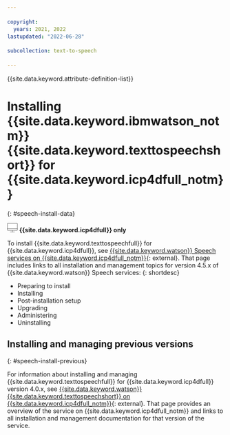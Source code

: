 ```yaml
---

copyright:
  years: 2021, 2022
lastupdated: "2022-06-28"

subcollection: text-to-speech

---
```


{{site.data.keyword.attribute-definition-list}}

# Installing {{site.data.keyword.ibmwatson_notm}} {{site.data.keyword.texttospeechshort}} for {{site.data.keyword.icp4dfull_notm}}
{: #speech-install-data}

![Cloud Pak for Data only](images/cloud-pak.png) **{{site.data.keyword.icp4dfull}} only**

To install {{site.data.keyword.texttospeechfull}} for {{site.data.keyword.icp4dfull}}, see [{{site.data.keyword.watson}} Speech services on {{site.data.keyword.icp4dfull_notm}}](https://www.ibm.com/docs/SSQNUZ_4.5.x/services-watson-speech){: external}. That page includes links to all installation and management topics for version 4.5.x of {{site.data.keyword.watson}} Speech services:
{: shortdesc}

-   Preparing to install
-   Installing
-   Post-installation setup
-   Upgrading
-   Administering
-   Uninstalling

## Installing and managing previous versions
{: #speech-install-previous}

For information about installing and managing {{site.data.keyword.texttospeechfull}} for {{site.data.keyword.icp4dfull}} version 4.0.x, see [{{site.data.keyword.watson}} {{site.data.keyword.texttospeechshort}} on {{site.data.keyword.icp4dfull_notm}}](https://www.ibm.com/docs/en/cloud-paks/cp-data/4.0?topic=services-watson-text-speech){: external}. That page provides an overview of the service on {{site.data.keyword.icp4dfull_notm}} and links to all installation and management documentation for that version of the service.
